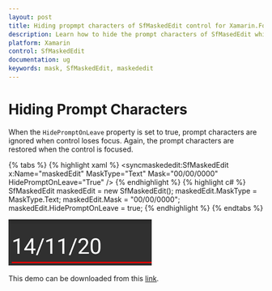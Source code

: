 ```yaml
---
layout: post
title: Hiding propmpt characters of SfMaskedEdit control for Xamarin.Forms paltform
description: Learn how to hide the prompt characters of SfMasedEdit while control loses focus
platform: Xamarin
control: SfMaskedEdit
documentation: ug 
keywords: mask, SfMaskedEdit, maskededit
---
```

# Hiding Prompt Characters

When the `HidePromptOnLeave` property is set to true, prompt characters are ignored when control loses focus. Again, the prompt characters are restored when the control is focused.

{% tabs %}
{% highlight xaml %}
<syncmaskededit:SfMaskedEdit x:Name="maskedEdit" MaskType="Text" Mask="00/00/0000" HidePromptOnLeave="True" />
{% endhighlight %}
{% highlight c# %}
SfMaskedEdit maskedEdit = new SfMaskedEdit();
maskedEdit.MaskType = MaskType.Text;
maskedEdit.Mask = "00/00/0000";
maskedEdit.HidePromptOnLeave = true;
{% endhighlight %}
{% endtabs %}

![](SfMaskedEditImages/HPL.png)

This demo can be downloaded from this [link](http://files2.syncfusion.com/Xamarin.Forms/Samples/MaskedEdit_HidingPrompt.zip).
